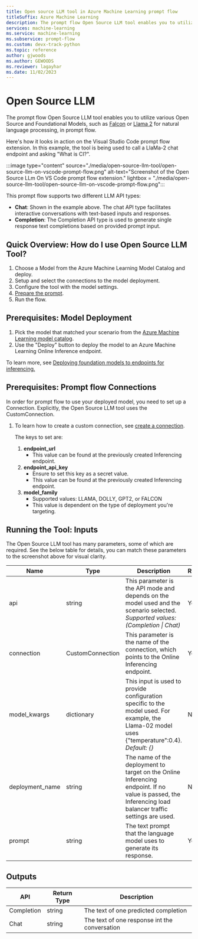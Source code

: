```yaml
---
title: Open source LLM tool in Azure Machine Learning prompt flow
titleSuffix: Azure Machine Learning
description: The prompt flow Open Source LLM tool enables you to utilize various Open Source and Foundational Models.
services: machine-learning
ms.service: machine-learning
ms.subservice: prompt-flow
ms.custom: devx-track-python
ms.topic: reference
author: gjwoods
ms.author: GEWOODS
ms.reviewer: lagayhar
ms.date: 11/02/2023
---
```


# Open Source LLM
The prompt flow Open Source LLM tool enables you to utilize various Open Source and Foundational Models, such as [Falcon](https://aka.ms/AAlc25c) or [Llama 2](https://aka.ms/AAlc258) for natural language processing, in prompt flow.

Here's how it looks in action on the Visual Studio Code prompt flow extension. In this example, the tool is being used to call a LlaMa-2 chat endpoint and asking "What is CI?".

:::image type="content" source="./media/open-source-llm-tool/open-source-llm-on-vscode-prompt-flow.png" alt-text="Screenshot of the Open Source LLm On VS Code prompt flow extension." lightbox = "./media/open-source-llm-tool/open-source-llm-on-vscode-prompt-flow.png":::

This prompt flow supports two different LLM API types:

- **Chat**: Shown in the example above. The chat API type facilitates interactive conversations with text-based inputs and responses.
- **Completion**: The Completion API type is used to generate single response text completions based on provided prompt input.

## Quick Overview: How do I use Open Source LLM Tool?

1. Choose a Model from the Azure Machine Learning Model Catalog and deploy.
2. Setup and select the connections to the model deployment.
3. Configure the tool with the model settings.
4. [Prepare the prompt](./prompt-tool.md#how-to-write-prompt).
5. Run the flow.

## Prerequisites: Model Deployment

1. Pick the model that matched your scenario from the [Azure Machine Learning model catalog](https://ml.azure.com/model/catalog).
2. Use the "Deploy" button to deploy the model to an Azure Machine Learning Online Inference endpoint.

To learn more, see [Deploying foundation models to endpoints for inferencing.](../../how-to-use-foundation-models.md#deploying-foundation-models-to-endpoints-for-inferencing)

## Prerequisites: Prompt flow Connections

In order for prompt flow to use your deployed model, you need to set up a Connection. Explicitly, the Open Source LLM tool uses the CustomConnection.

1. To learn how to create a custom connection, see [create a connection](https://microsoft.github.io/promptflow/how-to-guides/manage-connections.html#create-a-connection).

    The keys to set are:

    1. **endpoint_url**
        - This value can be found at the previously created Inferencing endpoint.
    2. **endpoint_api_key**
        - Ensure to set this key as a secret value.
        - This value can be found at the previously created Inferencing endpoint.
    3. **model_family**
        - Supported values: LLAMA, DOLLY, GPT2, or FALCON
        - This value is dependent on the type of deployment you're targeting.

## Running the Tool: Inputs

The Open Source LLM tool has many parameters, some of which are required. See the below table for details, you can match these parameters to the screenshot above for visual clarity.

| Name | Type | Description | Required |
|------|------|-------------|----------|
| api | string | This parameter is the API mode and depends on the model used and the scenario selected. *Supported values: (Completion \| Chat)* | Yes |
| connection | CustomConnection | This parameter is the name of the connection, which points to the Online Inferencing endpoint. | Yes |
| model_kwargs | dictionary | This input is used to provide configuration specific to the model used. For example, the Llama-02 model uses {\"temperature\":0.4}. *Default: {}* | No |
| deployment_name | string | The name of the deployment to target on the Online Inferencing endpoint. If no value is passed, the Inferencing load balancer traffic settings are used. | No |
| prompt | string | The text prompt that the language model uses to generate its response. | Yes |

## Outputs

| API        | Return Type | Description                              |
|------------|-------------|------------------------------------------|
| Completion | string      | The text of one predicted completion     |
| Chat       | string      | The text of one response int the conversation |
